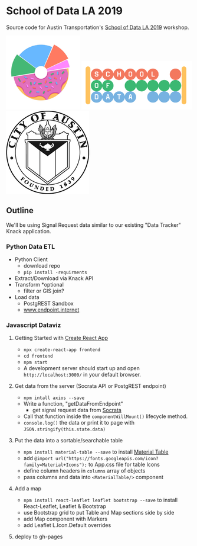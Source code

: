 # School of Data LA 2019

Source code for Austin Transportation's [School of Data LA 2019](https://schoolofdata.la/) workshop.

![Pink Donut Chart Logo](./readme_images/pink-donut-logo.png)
![School of Data Logo](./readme_images/schoolofdata-logo.png)
![City of Austin Seal](./readme_images/coa_seal.png)

## Outline

We'll be using Signal Request data similar to our existing "Data Tracker" Knack application.

### Python Data ETL

- Python Client
  - download repo
  - `pip install -requirments`
- Extract/Download via Knack API
- Transform \*optional
  - filter or GIS join?
- Load data
  - PostgREST Sandbox
  - www.endpoint.internet

### Javascript Dataviz

1.  Getting Started with [Create React App](https://github.com/facebook/create-react-app)

    - `npx create-react-app frontend`
    - `cd frontend`
    - `npm start`
    - A development server should start up and open `http://localhost:3000/` in your default browser.

2.  Get data from the server (Socrata API or PostgREST endpoint)

    - `npm intall axios --save`
    - Write a function, "getDataFromEndpoint"
      - get signal request data from [Socrata](https://data.austintexas.gov/Transportation-and-Mobility/Traffic-and-Pedestrian-Signal-Requests/f6qu-b7zb)
    - Call that function inside the `componentWillMount()` lifecycle method.
    - `console.log()` the data or print it to page with `JSON.stringify(this.state.data)`

3.  Put the data into a sortable/searchable table

    - `npm install material-table --save` to install [Material Table](https://mbrn.github.io/material-table/#/)
    - add `@import url("https://fonts.googleapis.com/icon?family=Material+Icons");` to App.css file for table Icons
    - define column headers in `columns` array of objects
    - pass columns and data into `<MaterialTable/>` component

4.  Add a map

    - `npm install react-leaflet leaflet bootstrap --save` to install React-Leaflet, Leaflet & Bootstrap
    - use Bootstrap grid to put Table and Map sections side by side
    - add Map component with Markers
    - add Leaflet L.Icon.Default overrides

5.  deploy to gh-pages

